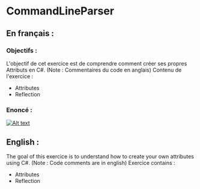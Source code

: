 # CommandLineParser
## En français :
### Objectifs :
L'objectif de cet exercice est de comprendre comment créer ses propres Attributs en C#. (Note : Commentaires du code en anglais)
Contenu de l'exercice :
- Attributes
- Reflection

### Enoncé :

[![Alt text](https://img.youtube.com/vi/3JiqLbYsbXQ/0.jpg)](https://youtu.be/3JiqLbYsbXQ)

## English : 
The goal of this exercice is to understand how to create your own attributes using C#. (Note : Code comments are in english)
Exercice contains :
- Attributes
- Reflection


